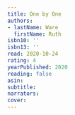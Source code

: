 ```yaml
---
title: One by One
authors:
- lastName: Ware
  firstName: Ruth
isbn10: ''
isbn13: ''
read: 2020-10-24
rating: 4
yearPublished: 2020
reading: false
asin:
subtitle:
narrators:
cover:
---
```

